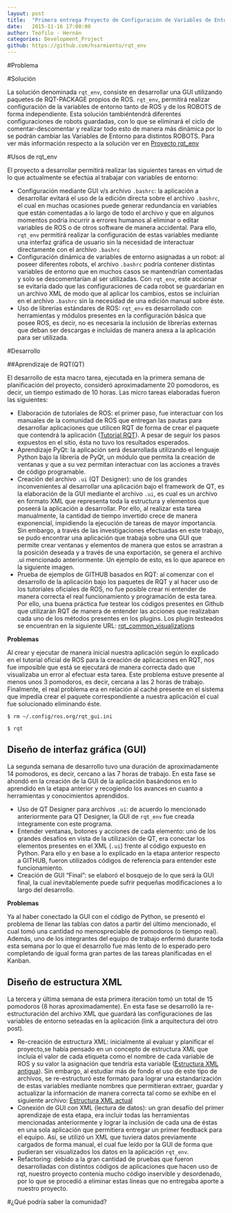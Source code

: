 ```yaml
---
layout: post
title:  "Primera entrega Proyecto de Configuración de Variables de Entorno"
date:   2015-11-16 17:00:00
author: Teófilo - Hernán
categories: Development_Project
github: https://github.com/hsarmiento/rqt_env
---
```


#Problema

#Solución

La solución denominada `rqt_env`, consiste en desarrollar una GUI utilizando paquetes de RQT-PACKAGE propios de ROS. `rqt_env`, permitirá realizar configuración de la variables de entorno tanto de ROS y de los ROBOTS de forma independiente. Esta solución tambiéntendrá diferentes configuraciones de robots guardadas,  con lo que se eliminará el ciclo de comentar-descomentar y realizar todo esto de manera más dinámica por lo se podrán cambiar las Variables de Entorno para distintos ROBOTS.
Para ver más información respecto a la solución ver en [Proyecto rqt_env](http://hsarmiento.github.io/htrob/planning_project/2015/10/26/project.html#solucin )


#Usos de rqt_env

El proyecto a desarrollar permitirá realizar las siguientes tareas en virtud de lo que actualmente se efectúa al trabajar con variables de entorno:

* Configuración mediante GUI v/s archivo `.bashrc`: la aplicación a desarrollar evitará el uso de la edición directa sobre el archivo `.bashrc`, el cual en muchas ocasiones puede generar redundancia en variables que están comentadas a lo largo de todo el archivo y que en algunos momentos podría incurrir a errores humanos al eliminar o editar variables de ROS o de otros software de manera accidental. Para ello, `rqt_env` permitirá realizar la configuración de estas variables mediante una interfaz gráfica de usuario sin la necesidad de interactuar directamente con el archivo `.bashrc`
* Configuración dinámica de variables de entorno asignadas a un robot: al poseer diferentes robots, el archivo `.bashrc` podría contener distintas variables de entorno  que en muchos casos se mantendrían comentadas y solo se descomentarían al ser utilizadas. Con `rqt_env`, este accionar se evitaría dado que las configuraciones de cada robot se guardarían en un archivo XML de modo que al aplicar los cambios, estos se incluirían en el archivo `.bashrc` sin la necesidad de una edición manual sobre éste.
* Uso de librerías estándares de ROS: `rqt_env` es desarrollado con herramientas y módulos presentes en la configuración básica que posee ROS, es decir, no es necesaria la inclusión de librerías externas que deban ser descargas e incluidas de manera  anexa a la aplicación para ser utilizada.


#Desarrollo

##Aprendizaje de RQT(QT)

El desarrollo de esta macro tarea, ejecutada en la primera semana de planificación del proyecto, consideró aproximadamente 20 pomodoros, es decir, un tiempo estimado de 10 horas. Las micro tareas elaboradas fueron las siguientes:

* Elaboración de tutoriales de ROS: el primer paso, fue interactuar con los manuales de la comunidad de ROS que entregan las pautas para desarrollar aplicaciones que utilicen RQT de forma de crear el paquete que contendrá la aplicación ([Tutorial RQT](http://wiki.ros.org/rqt/Tutorials/Create%20your%20new%20rqt%20plugin)). A pesar de seguir los pasos expuestos en el sitio, ésta no tuvo los resultados esperados.
* Aprendizaje PyQt: la aplicación será desarrollada utilizando el lenguaje Python bajo la librería de PyQt, un módulo que permita la creación de ventanas y que a su vez permitan interactuar con las acciones a través de código programable.
* Creación del archivo `.ui` (QT Designer): uno de los grandes inconvenientes al desarrollar una aplicación bajo el framework de QT, es la elaboración de la GUI mediante el archivo `.ui`, es cual es un archivo en formato XML que representa toda la estructura y elementos que poseerá la aplicación a desarrollar. Por ello, al realizar esta tarea manualmente, la cantidad de tiempo invertido crece de manera exponencial, impidiendo la ejecución de tareas de mayor importancia. Sin embargo, a través de las investigaciones efectuadas en este trabajo, se pudo encontrar una aplicación que trabaja sobre una GUI que permite crear ventanas y elementos de manera que estos se arrastran a la posición deseada y a través de una exportación, se genera el archivo .ui mencionado anteriormente. Un ejemplo de esto, es lo que aparece en la siguiente imagen.
* Prueba de ejemplos de GITHUB basados en RQT:  al comenzar con el desarrollo de la aplicación bajo los paquetes de RQT y al hacer uso de los tutoriales oficiales de ROS, no fue posible crear ni entender de manera correcta el real funcionamiento y programación de esta tarea. Por ello, una buena práctica fue testear los códigos presentes en Github que utilizarán RQT de manera de entender las acciones que realizaban cada uno de los métodos presentes en los plugins. Los plugin testeados se encuentran en la siguiente URL: [rqt_common_visualizations](https://github.com/ros-visualization/rqt_common_plugins)

**Problemas**

Al crear y ejecutar de manera inicial nuestra aplicación según lo explicado en el tutorial oficial de ROS para la creación de aplicaciones en RQT, nos fue imposible que está se ejecutará de manera correcta dado que visualizaba un error al efectuar esta tarea. Este problema estuve presente al menos unos 3 pomodoros, es decir, cercana a las 2 horas de trabajo. Finalmente, el real problema era en relación al caché presente en el sistema que impedía crear el paquete correspondiente a nuestra aplicación el cual fue solucionado eliminando éste.

`$ rm ~/.config/ros.org/rqt_gui.ini`

`$ rqt`

## Diseño de interfaz gráfica (GUI)

La segunda semana de desarrollo tuvo una duración de aproximadamente 14 pomodoros, es decir, cercano a las 7 horas de trabajo. En esta fase se ahondó en la creación de la GUI de la aplicación basándonos en lo aprendido en la etapa anterior y recogiendo los avances en cuanto a herramientas y conocimientos aprendidos.

* Uso de QT Designer para archivos `.ui`: de acuerdo lo mencionado anteriormente para QT Designer, la GUI de `rqt_env` fue creada íntegramente con este programa.
* Entender ventanas, botones y acciones de cada elemento:  uno de los grandes desafíos en vista de la utilización de QT, era conectar los elementos presentes en el XML (`.ui`) frente al código expuesto en Python. Para ello y en base a lo explicado en la etapa anterior respecto a GITHUB, fueron utilizados códigos de referencia para entender este funcionamiento.
* Creación de GUI “Final”: se elaboró el bosquejo de lo que será la GUI final, la cual inevitablemente puede sufrir pequeñas modificaciones a lo largo del desarrollo.

**Problemas**

Ya al haber conectado la GUI con el código de Python, se presentó el problema de llenar las tablas con datos a partir del último mencionado, el cual tomó una cantidad no menospreciable de pomodoros (o tiempo real). Además, uno de los integrantes del equipo de trabajo enfermó durante toda esta semana por lo que el desarrollo fue más lento de lo esperado pero completando de igual forma gran partes de las tareas planificadas en el Kanban.

## Diseño de estructura XML

La tercera y última semana de esta primera iteración tomó un total de 15 pomodoros (8 horas aproximadamente). En esta fase se desarrolló la re-estructuración del archivo XML que guardará las configuraciones de las variables de entorno seteadas en la aplicación (link a arquitectura del otro post).

* Re-creación de estructura XML: inicialmente al evaluar y planificar el proyecto,se había pensado en un concepto de estructura XML que incluía el valor de cada etiqueta como el nombre de cada variable de ROS y su valor la asignación que tendría esta variable ([Estructura XML antigua](https://github.com/tchambil/rqt_env/blob/master/htbot.xml)). Sin embargo, al estudiar más de fondo el uso de este tipo de archivos, se re-estructuró este formato para lograr una estandarización de estas variables mediante nombres que permitieran extraer, guardar y actualizar la información de manera correcta tal como se exhibe en el siguiente archivo: [Estructura XML actual](https://github.com/hsarmiento/rqt_env/blob/master/resource/env.xml)
* Conexión de GUI con XML (lectura de datos): un gran desafío del primer aprendizaje de esta etapa, era incluir todas las herramientas mencionadas anteriormente  y lograr la inclusión de cada una de éstas en una sola aplicación que permitiera entregar un primer feedback para el equipo. Así, se utilizó un XML que tuviera datos previamente cargados de forma manual, el cual fue leído por la GUI de forma que pudieran ser visualizados los datos en la aplicación `rqt_env`.
* Refactoring: debido a la gran cantidad de pruebas que fueron desarrolladas con distintos códigos de aplicaciones que hacen uso de rqt, nuestro proyecto contenía mucho código inservible y desordenado, por lo que se procedió a eliminar estas líneas que no entregaba aporte a nuestro proyecto.


#¿Qué podría saber la comunidad?
